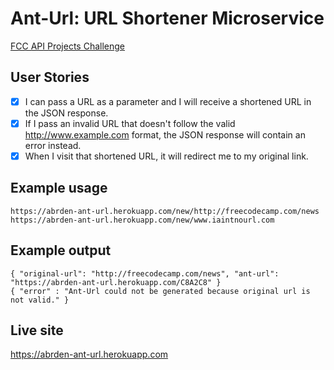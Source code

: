 # Ant-Url: URL Shortener Microservice
[FCC API Projects Challenge](http://www.freecodecamp.com/challenges/url-shortener-microservice)

## User Stories
- [x] I can pass a URL as a parameter and I will receive a shortened URL in the JSON response.
- [x] If I pass an invalid URL that doesn't follow the valid http://www.example.com format, the JSON response will contain an error instead.
- [x] When I visit that shortened URL, it will redirect me to my original link.

## Example usage
`https://abrden-ant-url.herokuapp.com/new/http://freecodecamp.com/news`<br>
`https://abrden-ant-url.herokuapp.com/new/www.iaintnourl.com`

## Example output
`{ "original-url": "http://freecodecamp.com/news", "ant-url": "https://abrden-ant-url.herokuapp.com/C8A2C8" }`<br>
`{ "error" : "Ant-Url could not be generated because original url is not valid." }`

## Live site
<https://abrden-ant-url.herokuapp.com>
